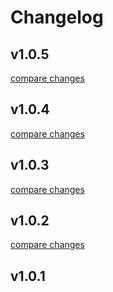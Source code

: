 # Changelog


## v1.0.5

[compare changes](https://github.com/swarakaka/syntax-nuxt-permissions/compare/v1.0.4...v1.0.5)

## v1.0.4

[compare changes](https://github.com/swarakaka/syntax-nuxt-permissions/compare/v1.0.3...v1.0.4)

## v1.0.3

[compare changes](https://github.com/swarakaka/syntax-nuxt-permissions/compare/v1.0.2...v1.0.3)

## v1.0.2

[compare changes](https://github.com/swarakaka/syntax-nuxt-permissions/compare/v1.0.1...v1.0.2)

## v1.0.1

